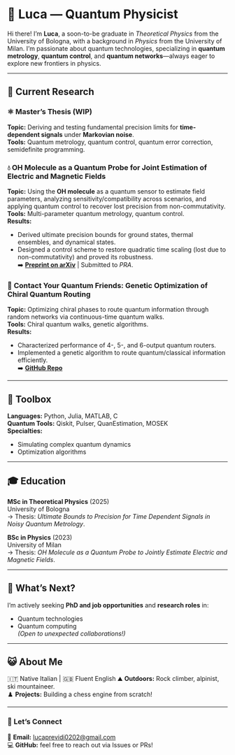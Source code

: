 # 🐐 Luca — Quantum Physicist

Hi there! I’m **Luca**, a soon-to-be graduate in *Theoretical Physics* from the University of Bologna, with a background in *Physics* from the University of Milan. I’m passionate about quantum technologies, specializing in **quantum metrology**, **quantum control**, and **quantum networks**—always eager to explore new frontiers in physics.

---

## 🔭 Current Research

### ⚛️ **Master’s Thesis (WIP)**
**Topic:** Deriving and testing fundamental precision limits for **time-dependent signals** under **Markovian noise**.  
**Tools:** Quantum metrology, quantum control, quantum error correction, semidefinite programming.

### 💧 **OH Molecule as a Quantum Probe for Joint Estimation of Electric and Magnetic Fields**
**Topic:** Using the **OH molecule** as a quantum sensor to estimate field parameters, analyzing sensitivity/compatibility across scenarios, and applying quantum control to recover lost precision from non-commutativity.  
**Tools:** Multi-parameter quantum metrology, quantum control.  
**Results:**  
- Derived ultimate precision bounds for ground states, thermal ensembles, and dynamical states.  
- Designed a control scheme to restore quadratic time scaling (lost due to non-commutativity) and proved its robustness.  
➡️ [**Preprint on arXiv**](https://arxiv.org/abs/2505.13634) | Submitted to *PRA*.

### 💌 **Contact Your Quantum Friends: Genetic Optimization of Chiral Quantum Routing**
**Topic:** Optimizing chiral phases to route quantum information through random networks via continuous-time quantum walks.  
**Tools:** Chiral quantum walks, genetic algorithms.  
**Results:**  
- Characterized performance of 4-, 5-, and 6-output quantum routers.  
- Implemented a genetic algorithm to route quantum/classical information efficiently.  
➡️ [**GitHub Repo**](https://github.com/lucappp02/Contact_your_quantum_friends)

---

## 🔧 Toolbox

**Languages:** Python, Julia, MATLAB, C  
**Quantum Tools:** Qiskit, Pulser, QuanEstimation, MOSEK  
**Specialties:**  
- Simulating complex quantum dynamics  
- Optimization algorithms 

---

## 🎓 Education

**MSc in Theoretical Physics** (2025)  
University of Bologna  
→ Thesis: *Ultimate Bounds to Precision for Time Dependent Signals in Noisy Quantum Metrology*.

**BSc in Physics** (2023)  
University of Milan  
→ Thesis: *OH Molecule as a Quantum Probe to Jointly Estimate Electric and Magnetic Fields*.

---

## 🌈 What’s Next?

I’m actively seeking **PhD and job opportunities** and **research roles** in:  
- Quantum technologies  
- Quantum computing  
*(Open to unexpected collaborations!)*

---

## 😺 About Me

🇮🇹 Native Italian | 🇬🇧 Fluent English 
⛰️ **Outdoors:** Rock climber, alpinist, ski mountaineer.  
♟️ **Projects:** Building a chess engine from scratch!

---

### 📱 Let’s Connect
📩 **Email:** [lucaprevidi0202@gmail.com](mailto:lucaprevidi0202@gmail.com)  
💻 **GitHub:** feel free to reach out via Issues or PRs!
